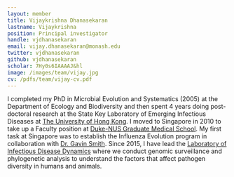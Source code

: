 ```yaml
---
layout: member
title: Vijaykrishna Dhanasekaran
lastname: Vijaykrishna
position: Principal investigator
handle: vjdhanasekaran
email: vijay.dhanasekaran@monash.edu
twitter: vjdhanasekaran
github: vjdhanasekaran
scholar: 7Hy0s6IAAAAJ&hl
image: /images/team/vijay.jpg
cv: /pdfs/team/vijay-cv.pdf
---
```


I completed my PhD in Microbial Evolution and Systematics (2005) at the Department of Ecology and Biodiversity and then spent 4 years doing post-doctoral research at the State Key Laboratory of Emerging Infectious Diseases at [The University of Hong Kong](http://hku.hk/).
I moved to Singapore in 2010 to take up a Faculty position at [Duke-NUS Graduate Medical School](https://www.duke-nus.edu.sg/). My first task at Singapore was to establish the Influenza Evolution program in collaboration with [Dr. Gavin Smith](https://www.duke-nus.edu.sg/content/smith-gavin-jd).
Since 2015, I have lead the [Laboratory of Infectious Disease Dynamics](vjlab.io) where we conduct genomic surveillance and phylogenetic analysis to understand the factors that affect pathogen diversity in humans and animals.
